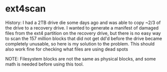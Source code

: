 # ext4scan
History:
I had a 2TB drive die some days ago and was able to copy ~2/3 of the drive to a recovery drive. I wanted to generate a manifest of damaged files from the ext4 partition on the recovery drive, but there is no easy way to scan the 157 million blocks that did not get dd'd before the drive became completely unusable, so here is my solution to the problem. This should also work fine for checking what files are using dead spots

NOTE: Filesystem blocks are not the same as physical blocks, and some math is needed before using this tool.
